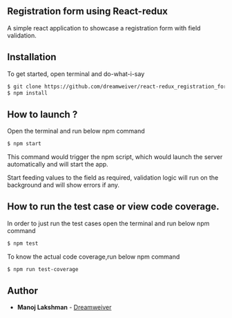 ## Registration form using React-redux
A simple react application to showcase a registration form with field validation.

## Installation
To get started, open terminal and do-what-i-say
```bash
$ git clone https://github.com/dreamweiver/react-redux_registration_form
$ npm install
```

## How to launch ?

Open the terminal and run below npm command
```bash
$ npm start
```

This command would trigger the npm script, which would launch the server automatically and will start the app.

Start feeding values to the field as required, validation logic will run on the background and will show errors if any.

## How to run the test case or view code coverage.

In order to just run the test cases open the terminal and run below npm command
```bash
$ npm test
```

To know the actual code coverage,run  below npm command
```bash
$ npm run test-coverage
```


## Author

* **Manoj Lakshman** - [Dreamweiver](https://github.com/dreamweiver)
